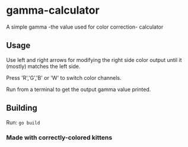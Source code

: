 # gamma-calculator
A simple gamma -the value used for color correction- calculator
## Usage
Use left and right arrows for modifying the right side color output until it (mostly) matches the left side.

Press 'R','G','B' or 'W' to switch color channels.

Run from a terminal to get the output gamma value printed.
## Building
Run:  ```go build```

### Made with correctly-colored kittens